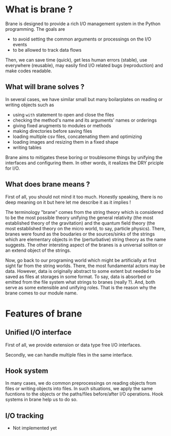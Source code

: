 # What is brane ?

Brane is designed to provide a rich I/O management system in the Python programming.
The goals are

* to avoid setting the common arguments or processings on the I/O events
* to be allowed to track data flows

Then, we can save time (quick), get less human errors (stable), use everywhere (reusable), may easily find I/O related bugs (reproduction) and make codes readable.


## What will brane solves ?

In several cases, we have similar small but many boilarplates on reading or writing objects such as

* using `with` statement to open and close the files
* checking the method's name and its arguments' names or orderings
* giving fixed arugments to modules or methods
* making directories before saving files
* loading multiple csv files, concatenating them and optimizing 
* loading images and resizing them in a fixed shape
* writing tables


Brane aims to mitigates these boring or troublesome things by unifying the interfaces and configuring them.
In other words, it realizes the DRY priciple for I/O.

## What does brane means ?

First of all, you should not mind it too much.
Honestly speaking, there is no deep meaning on it but here let me describe it as it implies !

The terminology "brane" comes from the string theory which is considered to be the most possible theory unifying the general relativity (the most established theory of the gravitation) and the quantum field theory (the most established theory on the micro world, to say, particle physics).
There, branes were found as the boudaries or the sources/sinks of the strings which are elementary objects in the (perturbative) string theory as the name suggests.
The other intersting aspect of the branes is a universal soliton or an extend object of the strings.

Now, go back to our programing world which might be artificially at first sight far from the string worlds.
There, the most fundamental actors may be data.
However, data is originally abstract to some extent but needed to be saved as files at storages in some format.
To say, data is absorbed or emitted from the file system what strings to branes (really ?).
And, both serve as some extensible and unifying roles.
That is the reason why the brane comes to our module name.

# Features of brane

## Unified I/O interface

First of all, we provide extension or data type free I/O interfaces.

Secondly, we can handle multiple files in the same interface.




## Hook system

In many cases, we do common preprocessings on reading objects from files or writing objects into files.
In such situations, we apply the same fucntions to the objects or the paths/files before/after I/O operations.
Hook systems in brane help us to do so.


## I/O tracking

* Not implemented yet

